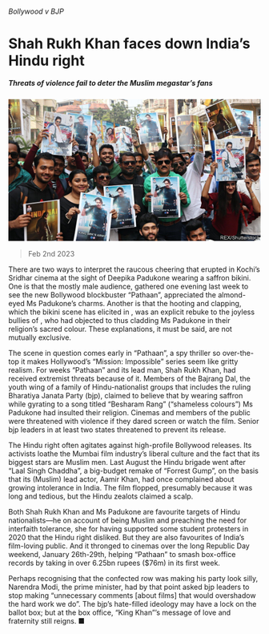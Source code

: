 ###### Bollywood v BJP

# Shah Rukh Khan faces down India’s Hindu right 

##### Threats of violence fail to deter the Muslim megastar’s fans 

![image](images/20230204_ASP502.jpg) 

> Feb 2nd 2023 

There are two ways to interpret the raucous cheering that erupted in Kochi’s Sridhar cinema at the sight of Deepika Padukone wearing a saffron bikini. One is that the mostly male audience, gathered one evening last week to see the new Bollywood blockbuster “Pathaan”, appreciated the almond-eyed Ms Padukone’s charms. Another is that the hooting and clapping, which the bikini scene has elicited in , was an explicit rebuke to the joyless bullies of , who had objected to thus cladding Ms Padukone in their religion’s sacred colour. These explanations, it must be said, are not mutually exclusive.

The scene in question comes early in “Pathaan”, a spy thriller so over-the-top it makes Hollywood’s “Mission: Impossible” series seem like gritty realism. For weeks “Pathaan” and its lead man, Shah Rukh Khan, had received extremist threats because of it. Members of the Bajrang Dal, the youth wing of a family of Hindu-nationalist groups that includes the ruling Bharatiya Janata Party (bjp), claimed to believe that by wearing saffron while gyrating to a song titled “Besharam Rang” (“shameless colours”) Ms Padukone had insulted their religion. Cinemas and members of the public were threatened with violence if they dared screen or watch the film. Senior bjp leaders in at least two states threatened to prevent its release.

The Hindu right often agitates against high-profile Bollywood releases. Its activists loathe the Mumbai film industry’s liberal culture and the fact that its biggest stars are Muslim men. Last August the Hindu brigade went after “Laal Singh Chaddha”, a big-budget remake of “Forrest Gump”, on the basis that its (Muslim) lead actor, Aamir Khan, had once complained about growing intolerance in India. The film flopped, presumably because it was long and tedious, but the Hindu zealots claimed a scalp. 

Both Shah Rukh Khan and Ms Padukone are favourite targets of Hindu nationalists—he on account of being Muslim and preaching the need for interfaith tolerance, she for having supported some student protesters in 2020 that the Hindu right disliked. But they are also favourites of India’s film-loving public. And it thronged to cinemas over the long Republic Day weekend, January 26th-29th, helping “Pathaan” to smash box-office records by taking in over 6.25bn rupees ($76m) in its first week.

Perhaps recognising that the confected row was making his party look silly, Narendra Modi, the prime minister, had by that point asked bjp leaders to stop making “unnecessary comments [about films] that would overshadow the hard work we do”. The bjp’s hate-filled ideology may have a lock on the ballot box; but at the box office, “King Khan”’s message of love and fraternity still reigns. ■

